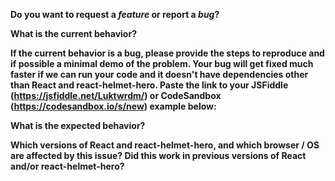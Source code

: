 **Do you want to request a *feature* or report a *bug*?**

**What is the current behavior?**

**If the current behavior is a bug,
please provide the steps to reproduce and if
possible a minimal demo of the problem.
Your bug will get fixed much faster if we can run your
code and it doesn't have dependencies other than React and react-helmet-hero.
Paste the link to your JSFiddle (https://jsfiddle.net/Luktwrdm/) or
CodeSandbox (https://codesandbox.io/s/new) example below:**

**What is the expected behavior?**

**Which versions of React and react-helmet-hero, and which browser / OS are affected by this issue?
Did this work in previous versions of React and/or react-helmet-hero?**
